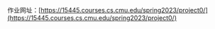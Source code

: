 作业网址：[https://15445.courses.cs.cmu.edu/spring2023/project0/](https://15445.courses.cs.cmu.edu/spring2023/project0/)

